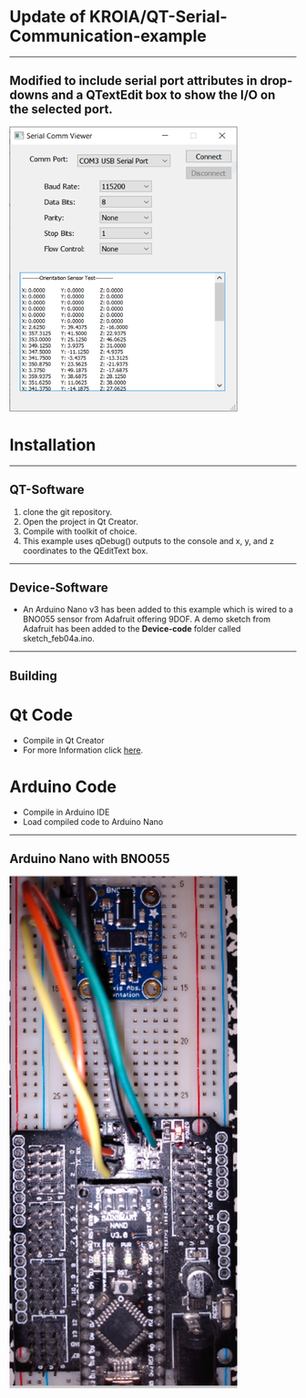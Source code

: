 # Update of KROIA/QT-Serial-Communication-example
***
##  Modified to include serial port attributes in drop-downs and a QTextEdit box to show the I/O on the selected port.

<img src="https://github.com/lislej/QT-Serial-Communication-example/blob/develop/images/SerialCommViewer.png" alt="snapshot" style="height: 500px; width:400px;"/>


# Installation
***
## QT-Software
1. clone the git repository.
2. Open the project in Qt Creator.
3. Compile with toolkit of choice.
4. This example uses qDebug() outputs to the console and x, y, and z coordinates to the QEditText box.

***
## Device-Software
* An Arduino Nano v3 has been added to this example which is wired to a BNO055 sensor from Adafruit offering 9DOF.
A demo sketch from Adafruit has been added to the **Device-code** folder called sketch_feb04a.ino.
***

## Building
# Qt Code 
*  Compile in Qt Creator 
*  For more Information click [here](https://wiki.qt.io/Build_Standalone_Qt_Application_for_Windows).
# Arduino Code
* Compile in Arduino IDE
* Load compiled code to Arduino Nano
***

## Arduino Nano with BNO055

   <img src="https://github.com/lislej/QT-Serial-Communication-example/blob/develop/images/arduino-nano-with-BNO055.PNG" alt="snapshot" style="height: 900px; width:400px;"/>
